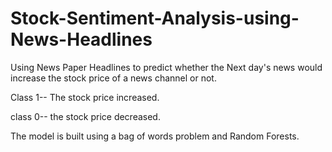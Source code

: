 # Stock-Sentiment-Analysis-using-News-Headlines
Using News Paper Headlines to predict whether the Next day's news would increase the stock price of a news channel or not.

Class 1-- The stock price increased.

class 0-- the stock price decreased.

The model is built using a bag of words problem and Random Forests.
